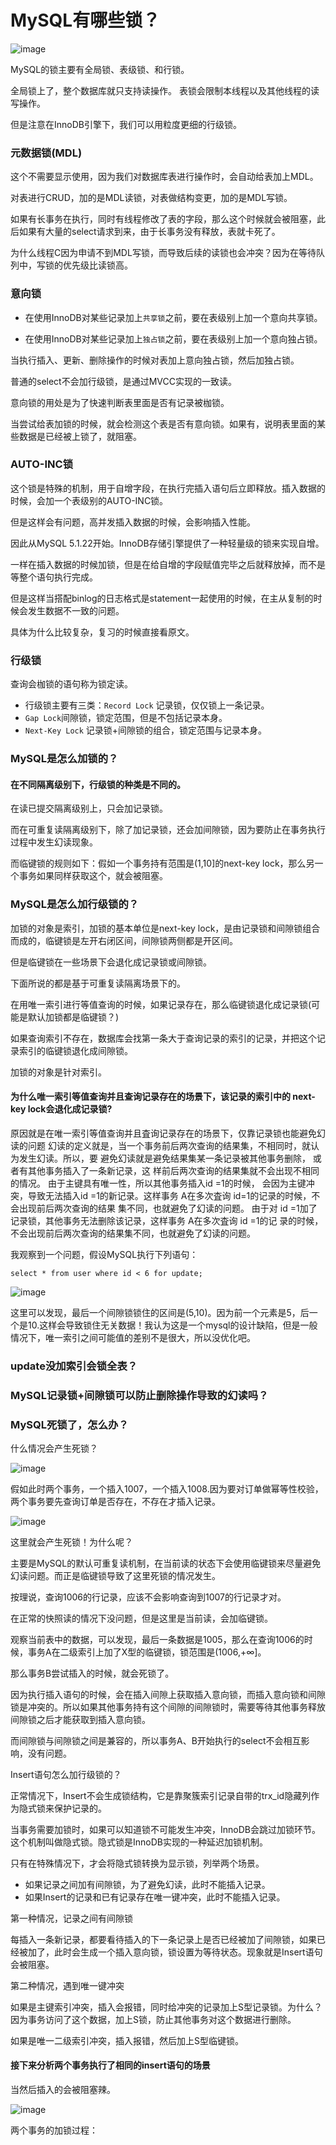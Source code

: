 # MySQL有哪些锁？

![image](https://cdn.xiaolincoding.com//mysql/other/1e37f6994ef44714aba03b8046b1ace2.png)

MySQL的锁主要有全局锁、表级锁、和行锁。

全局锁上了，整个数据库就只支持读操作。
表锁会限制本线程以及其他线程的读写操作。

但是注意在InnoDB引擎下，我们可以用粒度更细的行级锁。

### 元数据锁(MDL)

这个不需要显示使用，因为我们对数据库表进行操作时，会自动给表加上MDL。

对表进行CRUD，加的是MDL读锁，对表做结构变更，加的是MDL写锁。

如果有长事务在执行，同时有线程修改了表的字段，那么这个时候就会被阻塞，此后如果有大量的select请求到来，由于长事务没有释放，表就卡死了。

为什么线程C因为申请不到MDL写锁，而导致后续的读锁也会冲突？因为在等待队列中，写锁的优先级比读锁高。

### 意向锁

- 在使用InnoDB对某些记录加上`共享锁`之前，要在表级别上加一个意向共享锁。

- 在使用InnoDB对某些记录加上`独占锁`之前，要在表级别上加一个意向独占锁。

当执行插入、更新、删除操作的时候对表加上意向独占锁，然后加独占锁。

普通的select不会加行级锁，是通过MVCC实现的一致读。

意向锁的用处是为了快速判断表里面是否有记录被枷锁。

当尝试给表加锁的时候，就会检测这个表是否有意向锁。如果有，说明表里面的某些数据是已经被上锁了，就阻塞。

### AUTO-INC锁

这个锁是特殊的机制，用于自增字段，在执行完插入语句后立即释放。插入数据的时候，会加一个表级别的AUTO-INC锁。

但是这样会有问题，高并发插入数据的时候，会影响插入性能。

因此从MySQL 5.1.22开始。InnoDB存储引擎提供了一种轻量级的锁来实现自增。

一样在插入数据的时候加锁，但是在给自增的字段赋值完毕之后就释放掉，而不是等整个语句执行完成。

但是这样当搭配binlog的日志格式是statement一起使用的时候，在主从复制的时候会发生数据不一致的问题。

具体为什么比较复杂，复习的时候直接看原文。

### 行级锁

查询会枷锁的语句称为锁定读。

- 行级锁主要有三类：`Record Lock` 记录锁，仅仅锁上一条记录。
- `Gap Lock`间隙锁，锁定范围，但是不包括记录本身。
- `Next-Key Lock` 记录锁+间隙锁的组合，锁定范围与记录本身。

### MySQL是怎么加锁的？

#### 在不同隔离级别下，行级锁的种类是不同的。

在读已提交隔离级别上，只会加记录锁。

而在可重复读隔离级别下，除了加记录锁，还会加间隙锁，因为要防止在事务执行过程中发生幻读现象。

而临键锁的规则如下：假如一个事务持有范围是(1,10]的next-key lock，那么另一个事务如果同样获取这个，就会被阻塞。

### MySQL是怎么加行级锁的？

加锁的对象是索引，加锁的基本单位是next-key lock，是由记录锁和间隙锁组合而成的，临键锁是左开右闭区间，间隙锁两侧都是开区间。

但是临键锁在一些场景下会退化成记录锁或间隙锁。

下面所说的都是基于可重复读隔离场景下的。

在用唯一索引进行等值查询的时候，如果记录存在，那么临键锁退化成记录锁(可能是默认加锁都是临键锁？)

如果查询索引不存在，数据库会找第一条大于查询记录的索引的记录，并把这个记录索引的临键锁退化成间隙锁。

加锁的对象是针对索引。

#### 为什么唯一索引等值查询并且查询记录存在的场景下，该记录的索引中的 next-key lock会退化成记录锁?

原因就是在唯一索引等值查询并且査询记录存在的场景下，仅靠记录锁也能避免幻读的问题
幻读的定义就是，当一个事务前后两次查询的结果集，不相同时，就认为发生幻读。所以，要
避免幻读就是避免结果集某一条记录被其他事务删除，
或者有其他事务插入了一条新记录，这
样前后两次查询的结果集就不会出现不相同的情况。
由于主键具有唯一性，所以其他事务插入id =1的时候，
会因为主键冲突，导致无法插入id
=1的新记录。这样事务 A在多次査询 id=1的记录的时候，不会出现前后两次查询的结果
集不同，也就避免了幻读的问题。
由于对 id =1加了记录锁，其他事务无法删除该记录，这样事务 A在多次査询 id =1的记
录的时候，不会出现前后两次查询的结果集不同，也就避免了幻读的问题。

我观察到一个问题，假设MySQL执行下列语句：

```mysql
select * from user where id < 6 for update;
```

![image](https://cdn.xiaolincoding.com/gh/xiaolincoder/mysql/%E8%A1%8C%E7%BA%A7%E9%94%81/%E5%94%AF%E4%B8%80%E7%B4%A2%E5%BC%95%E8%8C%83%E5%9B%B4%E6%9F%A5%E8%AF%A2%E5%B0%8F%E4%BA%8E%E7%AD%89%E4%BA%8E6.drawio.png)

这里可以发现，最后一个间隙锁锁住的区间是(5,10)。因为前一个元素是5，后一个是10.这样会导致锁住无关数据！我认为这是一个mysql的设计缺陷，但是一般情况下，唯一索引之间可能值的差别不是很大，所以没优化吧。


### update没加索引会锁全表？

### MySQL记录锁+间隙锁可以防止删除操作导致的幻读吗？

### MySQL死锁了，怎么办？

什么情况会产生死锁？

![image](https://cdn.xiaolincoding.com//mysql/other/54fc00f9f87a60ab7b5ba92d824a892d.png)

假如此时两个事务，一个插入1007，一个插入1008.因为要对订单做幂等性校验，两个事务要先查询订单是否存在，不存在才插入记录。

![image](https://cdn.xiaolincoding.com//mysql/other/90c1e01d0345de639e3426cea0390e80.png)

这里就会产生死锁！为什么呢？

主要是MySQL的默认可重复读机制，在当前读的状态下会使用临键锁来尽量避免幻读问题。而正是临键锁导致了这里死锁的情况发生。

按理说，查询1006的行记录，应该不会影响查询到1007的行记录才对。

在正常的快照读的情况下没问题，但是这里是当前读，会加临键锁。

观察当前表中的数据，可以发现，最后一条数据是1005，那么在查询1006的时候，事务A在二级索引上加了X型的临键锁，锁范围是(1006,+∞]。

那么事务B尝试插入的时候，就会死锁了。

因为执行插入语句的时候，会在插入间隙上获取插入意向锁，而插入意向锁和间隙锁是冲突的。所以如果其他事务持有这个间隙的间隙锁时，需要等待其他事务释放间隙锁之后才能获取到插入意向锁。

而间隙锁与间隙锁之间是兼容的，所以事务A、B开始执行的select不会相互影响，没有问题。

Insert语句怎么加行级锁的？

正常情况下，Insert不会生成锁结构，它是靠聚簇索引记录自带的trx_id隐藏列作为隐式锁来保护记录的。

当事务需要加锁时，如果可以知道锁不可能发生冲突，InnoDB会跳过加锁环节。这个机制叫做隐式锁。隐式锁是InnoDB实现的一种延迟加锁机制。

只有在特殊情况下，才会将隐式锁转换为显示锁，列举两个场景。

- 如果记录之间加有间隙锁，为了避免幻读，此时不能插入记录。
- 如果Insert的记录和已有记录存在唯一键冲突，此时不能插入记录。

第一种情况，记录之间有间隙锁

每插入一条新记录，都要看待插入的下一条记录上是否已经被加了间隙锁，如果已经被加了，此时会生成一个插入意向锁，锁设置为等待状态。现象就是Insert语句会被阻塞。

第二种情况，遇到唯一键冲突

如果是主键索引冲突，插入会报错，同时给冲突的记录加上S型记录锁。为什么？因为事务访问了这个数据，加上S锁，防止其他事务对这个数据进行删除。

如果是唯一二级索引冲突，插入报错，然后加上S型临键锁。

#### 接下来分析两个事务执行了相同的insert语句的场景

当然后插入的会被阻塞辣。

![image](https://cdn.xiaolincoding.com/gh/xiaolincoder/mysql/%E9%94%81/%E5%94%AF%E4%B8%80%E7%B4%A2%E5%BC%95%E5%8A%A0%E9%94%81.drawio.png)

两个事务的加锁过程：